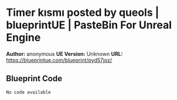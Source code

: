 # Timer kısmı posted by queols | blueprintUE | PasteBin For Unreal Engine

**Author:** anonymous
**UE Version:** Unknown
**URL:** https://blueprintue.com/blueprint/pyd57joz/

## Blueprint Code
```ue4
No code available
```
